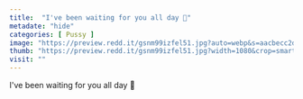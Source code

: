 ```yaml
---
title:  "I've been waiting for you all day 💞"
metadate: "hide"
categories: [ Pussy ]
image: "https://preview.redd.it/gsnm99izfel51.jpg?auto=webp&s=aacbecc2d24ebea1fb9ab918d2af460466ad5ac2"
thumb: "https://preview.redd.it/gsnm99izfel51.jpg?width=1080&crop=smart&auto=webp&s=c1ed15e7e08fcaf328c806d361450efafff0c4fb"
visit: ""
---
```

I've been waiting for you all day 💞
